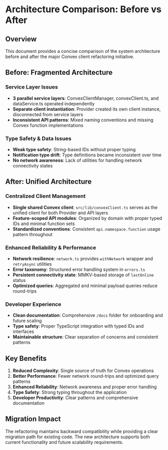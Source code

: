 # Architecture Comparison: Before vs After

## Overview
This document provides a concise comparison of the system architecture before and after the major Convex client refactoring initiative.

## Before: Fragmented Architecture

### Service Layer Issues
- **3 parallel service layers**: ConvexClientManager, convexClient.ts, and dataService.ts operated independently
- **Separate client instantiation**: Provider created its own client instance, disconnected from service layers
- **Inconsistent API patterns**: Mixed naming conventions and missing Convex function implementations

### Type Safety & Data Issues
- **Weak type safety**: String-based IDs without proper typing
- **Notification type drift**: Type definitions became inconsistent over time
- **No network awareness**: Lack of utilities for handling network connectivity states

## After: Unified Architecture

### Centralized Client Management
- **Single shared Convex client**: `src/lib/convexClient.ts` serves as the unified client for both Provider and API layers
- **Feature-scoped API modules**: Organized by domain with proper typed IDs and minimal function sets
- **Standardized conventions**: Consistent `api.namespace.function` usage pattern throughout

### Enhanced Reliability & Performance
- **Network resilience**: `network.ts` provides `withNetwork` wrapper and `retryAsync` utilities
- **Error taxonomy**: Structured error handling system in `errors.ts`
- **Persistent connectivity state**: MMKV-based storage of `lastOnline` status
- **Optimized queries**: Aggregated and minimal payload queries reduce round-trips

### Developer Experience
- **Clean documentation**: Comprehensive `/docs` folder for onboarding and future scaling
- **Type safety**: Proper TypeScript integration with typed IDs and interfaces
- **Maintainable structure**: Clear separation of concerns and consistent patterns

## Key Benefits

1. **Reduced Complexity**: Single source of truth for Convex operations
2. **Better Performance**: Fewer network round-trips and optimized query patterns
3. **Enhanced Reliability**: Network awareness and proper error handling
4. **Type Safety**: Strong typing throughout the application
5. **Developer Productivity**: Clear patterns and comprehensive documentation

## Migration Impact

The refactoring maintains backward compatibility while providing a clear migration path for existing code. The new architecture supports both current functionality and future scalability requirements.
